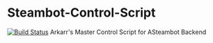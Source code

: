 # Steambot-Control-Script
[![Build Status](https://travis-ci.org/ColterD/CheckServices.svg?branch=master)](https://travis-ci.org/colterd/CheckServices)
Arkarr's Master Control Script for ASteambot Backend
